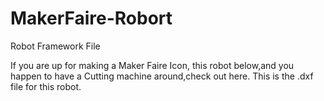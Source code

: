 # MakerFaire-Robort
Robot Framework File


If you are up for making a Maker Faire Icon, this robot below,and you happen to have a Cutting machine around,check out here. This is the .dxf file for this robot. 
